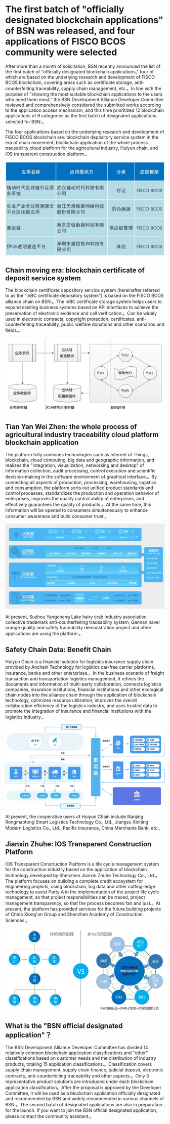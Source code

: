 # The first batch of "officially designated blockchain applications" of BSN was released, and four applications of FISCO BCOS community were selected

After more than a month of solicitation, BSN recently announced the list of the first batch of "officially designated blockchain applications," four of which are based on the underlying research and development of FISCO BCOS blockchain, covering areas such as certificate storage, anti-counterfeiting traceability, supply chain management, etc.。In line with the purpose of "showing the most suitable blockchain applications to the users who need them most," the BSN Development Alliance Developer Committee reviewed and comprehensively considered the submitted works according to the application access mechanism, and this time prioritized 12 blockchain applications of 9 categories as the first batch of designated applications selected for BSN.。

The four applications based on the underlying research and development of FISCO BCOS blockchain are: blockchain depository service system in the era of chain movement, blockchain application of the whole process traceability cloud platform for the agricultural industry, Huiyun chain, and iOS transparent construction platform.。

![](../../../images/articles/application_bsn_officially_designated/IMG_5268.JPG)

## Chain moving era: blockchain certificate of deposit service system

The blockchain certificate depository service system (hereinafter referred to as the "inBC certificate depository system") is based on the FISCO BCOS alliance chain on BSN.。The inBC certificate storage system helps users to expand existing business systems based on API interfaces to achieve the preservation of electronic evidence and call verification.。Can be widely used in electronic contracts, copyright protection, certificates, anti-counterfeiting traceability, public welfare donations and other scenarios and fields.。

![](../../../images/articles/application_bsn_officially_designated/IMG_5269.PNG)

## Tian Yan Wei Zhen: the whole process of agricultural industry traceability cloud platform blockchain application

The platform fully combines technologies such as Internet of Things, blockchain, cloud computing, big data and geographic information, and realizes the "integration, visualization, networking and desktop" of information collection, audit processing, control execution and scientific decision-making in the software environment of graphical interface.。By connecting all aspects of production, processing, warehousing, logistics and consumption, the platform sorts out unified product standards and control processes, standardizes the production and operation behavior of enterprises, improves the quality control ability of enterprises, and effectively guarantees the quality of products.。At the same time, this information will be opened to consumers simultaneously to enhance consumer awareness and build consumer trust.。

![](../../../images/articles/application_bsn_officially_designated/IMG_5270.PNG)

At present, Suzhou Yangcheng Lake hairy crab industry association collective trademark anti-counterfeiting traceability system, Gannan navel orange quality and safety traceability demonstration project and other applications are using the platform.。

## Safety Chain Data: Benefit Chain

Huiyun Chain is a financial solution for logistics insurance supply chain provided by Anchain Technology for logistics car-free carrier platforms, insurance, banks and other enterprises.。In the business scenario of freight transaction and transportation logistics management, it refines the documents and information of multi-party collaboration, connects logistics companies, insurance institutions, financial institutions and other ecological chain nodes into the alliance chain through the application of blockchain technology, optimizes resource utilization, improves the overall collaboration efficiency of the logistics industry, and uses trusted data to promote the integration of insurance and financial institutions with the logistics industry.。

![](../../../images/articles/application_bsn_officially_designated/IMG_5271.PNG)

At present, the cooperative users of Huiyun Chain include Nanjing Rongmaotong Smart Logistics Technology Co., Ltd., Jiangsu Xinning Modern Logistics Co., Ltd., Pacific Insurance, China Merchants Bank, etc.。

## Jianxin Zhuhe: IOS Transparent Construction Platform

IOS Transparent Construction Platform is a life cycle management system for the construction industry based on the application of blockchain technology developed by Shenzhen Jianxin Zhuhe Technology Co., Ltd.。The platform focuses on building a complete credit ecosystem for engineering projects, using blockchain, big data and other cutting-edge technology to assist Party A in the implementation of the project life cycle management, so that project responsibilities can be traced, project management transparency, so that the process becomes fair and just.。At present, the platform has provided services for the future building projects of China Xiong'an Group and Shenzhen Academy of Construction Sciences.。

![](../../../images/articles/application_bsn_officially_designated/IMG_5272.PNG)

## What is the "BSN official designated application"？

The BSN Development Alliance Developer Committee has divided 14 relatively common blockchain application classifications and "other" classifications based on customer needs and the distribution of industry products, totaling 15 application classifications.。Classification covers supply chain management, supply chain finance, judicial deposit, electronic contracts, anti-counterfeiting traceability and other aspects.。Only 3 representative product solutions are introduced under each blockchain application classification。After the proposal is approved by the Developer Committee, it will be used as a blockchain application officially designated and recommended by BSN and widely recommended in various channels of BSN.。The second batch of designated applications are also in preparation for the launch. If you want to join the BSN official designated application, please contact the community assistant.。
